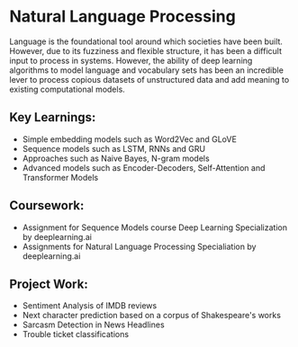 # Natural Language Processing
 
Language is the foundational tool around which societies have been built. However, due to its fuzziness and flexible structure, it has been a difficult input to process in systems. However, the ability of deep learning algorithms to model language and vocabulary sets has been an incredible lever to process copious datasets of unstructured data and add meaning to existing computational models.

## Key Learnings:
<ul>
 <li> Simple embedding models such as Word2Vec and GLoVE </li>
 <li> Sequence models such as LSTM, RNNs and GRU </li>
 <li> Approaches such as Naive Bayes, N-gram models  </li>
 <li> Advanced models such as Encoder-Decoders, Self-Attention and Transformer Models </li>
 </ul>
 
 ## Coursework:
<ul>
 <li> Assignment for Sequence Models course Deep Learning Specialization by deeplearning.ai  </li>
 <li> Assignments for Natural Language Processing Specialiation by deeplearning.ai </li>
 </ul>
 
 ## Project Work:
 <ul>
 <li> Sentiment Analysis of IMDB reviews </li>
 <li> Next character prediction based on a corpus of Shakespeare's works </li>
 <li> Sarcasm Detection in News Headlines </li>
 <li> Trouble ticket classifications </li>
 </ul>
